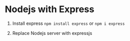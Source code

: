 # Nodejs with Express

1. Install express
   `npm install express` or `npm i express`

2. Replace Nodejs server with expressjs
